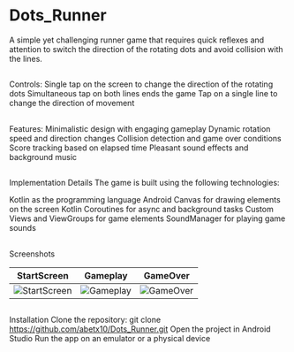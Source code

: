 # Dots_Runner
A simple yet challenging runner game that requires quick reflexes and attention to switch the direction of the rotating dots and avoid collision with the lines.

##
Controls:
Single tap on the screen to change the direction of the rotating dots
Simultaneous tap on both lines ends the game
Tap on a single line to change the direction of movement

##
Features:
Minimalistic design with engaging gameplay
Dynamic rotation speed and direction changes
Collision detection and game over conditions
Score tracking based on elapsed time
Pleasant sound effects and background music


##
Implementation Details
The game is built using the following technologies:

Kotlin as the programming language
Android Canvas for drawing elements on the screen
Kotlin Coroutines for async and background tasks
Custom Views and ViewGroups for game elements
SoundManager for playing game sounds


## 
Screenshots

|      StartScreen      |       Gameplay       |       GameOver       |
| :-------------------: | :-----------------: | :------------------: |
|  ![StartScreen][1]    | ![Gameplay][2]      | ![GameOver][3]       |

[1]: Dots_Runner/app/screenshots/1.jpg
[2]: Dots_Runner/app/screenshots/2.jpg
[3]: Dots_Runner/app/screenshots/3.jpg


## 
Installation
Clone the repository: git clone https://github.com/abetx10/Dots_Runner.git
Open the project in Android Studio
Run the app on an emulator or a physical device
